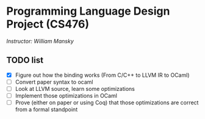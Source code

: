 # Programming Language Design Project (CS476)
_Instructor: William Mansky_

## TODO list
* [x] Figure out how the binding works (From C/C++ to LLVM IR to OCaml)
* [ ] Convert paper syntax to ocaml
* [ ] Look at LLVM source, learn some optimizations
* [ ] Implement those optimizations in OCaml
* [ ] Prove (either on paper or using Coq) that those optimizations are correct from a formal standpoint